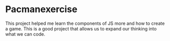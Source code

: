 # Pacmanexercise
This project helped me learn the components of JS more and how to create a game. This is a good project that allows us to expand our thinking into what we can code.
